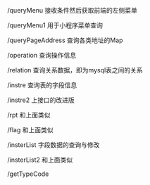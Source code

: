 /queryMenu
接收条件然后获取前端的左侧菜单

/queryMenu1
用于小程序菜单查询

/queryPageAddress
查询各类地址的Map

/operation
查询操作信息

/relation
查询关系数据，即为mysql表之间的关系

/instre
查询表的字段信息

/instre2
上接口的改进版

/rpt
和上面类似

/flag
和上面类似

/insterList
字段数据的查询与修改

/insterList2
和上面类似

/getTypeCode